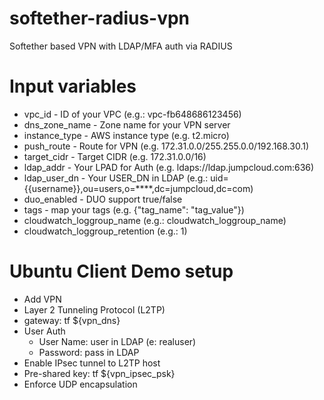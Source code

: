 # softether-radius-vpn
Softether based VPN with LDAP/MFA auth via RADIUS

# Input variables
- vpc_id - ID of your VPC (e.g.: vpc-fb648686123456)
- dns_zone_name - Zone name for your VPN server
- instance_type - AWS instance type (e.g. t2.micro)
- push_route  - Route for VPN (e.g. 172.31.0.0/255.255.0.0/192.168.30.1)
- target_cidr - Target CIDR (e.g. 172.31.0.0/16)
- ldap_addr - Your LPAD for Auth (e.g. ldaps://ldap.jumpcloud.com:636)
- ldap_user_dn - Your USER_DN in LDAP (e.g.: uid={{username}},ou=users,o=****,dc=jumpcloud,dc=com)
- duo_enabled - DUO support true/false
- tags - map your tags (e.g. {"tag_name": "tag_value"})
- cloudwatch_loggroup_name   (e.g.: cloudwatch_loggroup_name)
- cloudwatch_loggroup_retention (e.g.: 1)

# Ubuntu Client Demo setup
- Add VPN  
- Layer 2 Tunneling Protocol (L2TP)  
- gateway: tf ${vpn_dns}
- User Auth
  - User Name: user in LDAP (e: realuser)
  - Password: pass in LDAP
- Enable IPsec tunnel to L2TP host
- Pre-shared key: tf ${vpn_ipsec_psk}
- Enforce UDP encapsulation